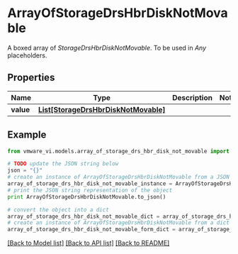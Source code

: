# ArrayOfStorageDrsHbrDiskNotMovable

A boxed array of *StorageDrsHbrDiskNotMovable*. To be used in *Any* placeholders. 

## Properties
Name | Type | Description | Notes
------------ | ------------- | ------------- | -------------
**value** | [**List[StorageDrsHbrDiskNotMovable]**](StorageDrsHbrDiskNotMovable.md) |  | 

## Example

```python
from vmware_vi.models.array_of_storage_drs_hbr_disk_not_movable import ArrayOfStorageDrsHbrDiskNotMovable

# TODO update the JSON string below
json = "{}"
# create an instance of ArrayOfStorageDrsHbrDiskNotMovable from a JSON string
array_of_storage_drs_hbr_disk_not_movable_instance = ArrayOfStorageDrsHbrDiskNotMovable.from_json(json)
# print the JSON string representation of the object
print ArrayOfStorageDrsHbrDiskNotMovable.to_json()

# convert the object into a dict
array_of_storage_drs_hbr_disk_not_movable_dict = array_of_storage_drs_hbr_disk_not_movable_instance.to_dict()
# create an instance of ArrayOfStorageDrsHbrDiskNotMovable from a dict
array_of_storage_drs_hbr_disk_not_movable_form_dict = array_of_storage_drs_hbr_disk_not_movable.from_dict(array_of_storage_drs_hbr_disk_not_movable_dict)
```
[[Back to Model list]](../README.md#documentation-for-models) [[Back to API list]](../README.md#documentation-for-api-endpoints) [[Back to README]](../README.md)


